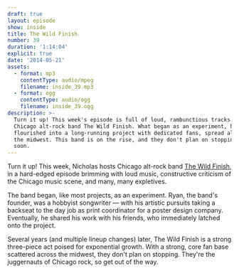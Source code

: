 ```yaml
---
draft: true
layout: episode
show: inside
title: The Wild Finish
number: 39
duration: '1:14:04'
explicit: true
date: '2014-05-21'
assets:
  - format: mp3
    contentType: audio/mpeg
    filename: inside_39.mp3
  - format: ogg
    contentType: audio/ogg
    filename: inside_39.ogg
description: >-
  Turn it up! This week's episode is full of loud, rambunctious tracks from
  Chicago alt-rock band The Wild Finish. What began as an experiment, has
  flourished into a long-running project with dedicated fans, spread all across
  the midwest. This band is on the rise, and they don't plan on stopping anytime
  soon.
---
```

Turn it up! This week, Nicholas hosts Chicago alt-rock band [The Wild Finish](http://thewildfinish.com), in a hard-edged episode brimming with loud music, constructive criticism of the Chicago music scene, and many, many expletives.

The band began, like most projects, as an experiment. Ryan, the band's founder, was a hobbyist songwriter &mdash; with his artistic pursuits taking a backseat to the day job as print coordinator for a poster design company. Eventually, he shared his work with his friends, who immediately latched onto the project.

Several years (and multiple lineup changes) later, The Wild Finish is a strong three-piece act poised for exponential growth. With a strong, core fan base scattered across the midwest, they don't plan on stopping. They're the juggernauts of Chicago rock, so get out of the way.